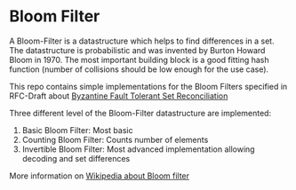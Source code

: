 # Bloom Filter

A Bloom-Filter is a datastructure which helps to find differences in a set. The datastructure
is probabilistic and was invented by Burton Howard Bloom in 1970. The most 
important building block is a good fitting hash function (number of collisions should be low enough for the use case).

This repo contains simple implementations for the Bloom Filters
specified in RFC-Draft about [Byzantine Fault Tolerant Set Reconciliation](https://datatracker.ietf.org/doc/html/draft-summermatter-set-union)

Three different level of the Bloom-Filter datastructure are implemented:
1. Basic Bloom Filter: Most basic
2. Counting Bloom Filter: Counts number of elements
3. Invertible Bloom Filter: Most advanced implementation allowing decoding and set differences

More information on [Wikipedia about Bloom filter](https://en.wikipedia.org/wiki/Bloom_filter)